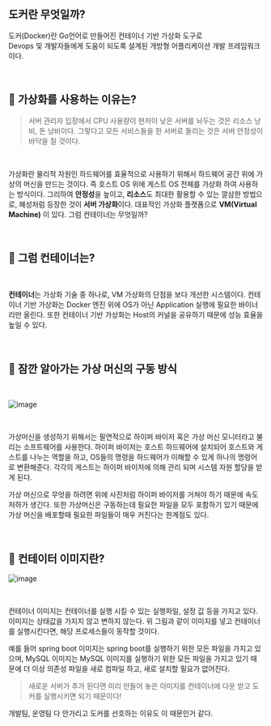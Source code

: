 ## 도커란 무엇일까?

도커(Docker)란 Go언어로 만들어진 컨테이너 기반 가상화 도구로 <br>
Devops 및 개발자들에게 도움이 되도록 설계된 개방형 어플리케이션 개발 프레임워크이다.

<br>

## 🤔 가상화를 사용하는 이유는?

> 서버 관리자 입장에서 CPU 사용량이 현저이 낮은 서버를 놔두는 것은 리소스 낭비, 돈 낭비이다. 그렇다고 모든 서비스들을 한 서버로 돌리는 것은 서버 안정성이 바닥을 칠 것이다.

<br>

가상화란 물리적 자원인 하드웨어를 효율적으로 사용하기 위해서 하드웨어 공간 위에 가상의 머신을 만드는 것이다. 즉 호스트 OS 위에 게스트 OS 전체를 가상화 하여 사용하는 방식이다. 그리하여 **안정성**을 높이고, **리소스**도 최대한 활용할 수 있는 깔삼한 방법으로, 혜성처럼 등장한 것이 **서버 가상화**이다. 대표적인 가상화 플랫폼으로 **VM(Virtual Machine)** 이 있다. 그럼 컨테이너는 무엇일까?

<br>

## 🚛 그럼 컨테이너는?

<br>

**컨테이너**는 가상화 기술 중 하나로, VM 가상화의 단점을 보다 개선한 시스템이다. 컨테이너 기반 가상화는 Docker 엔진 위에 OS가 아닌 Application 실행에 필요한 바이너리만 올린다. 또한 컨테이너 기반 가상화는 Host의 커널을 공유하기 때문에 성능 효율을 높일 수 있다.

<br>

## 🎰 잠깐 알아가는 가상 머신의 구동 방식

<br>

![image](https://user-images.githubusercontent.com/82089918/209659022-df45a0ec-bc0c-4a0a-9878-a264a228cb4e.png)

<br>

가상머신을 생성하기 위해서는 필연적으로 하이퍼 바이저 혹은 가상 머신 모니터라고 불리는 소프트웨어를 사용한다. 하이퍼 바이저는 호스트 하드웨어에 설치되어 호스트와 게스트를 나누는 역할을 하고, OS들의 명령을 하드웨어가 이해할 수 있게 하나의 명령어로 변환해준다. 각각의 게스트는 하이퍼 바이저에 의해 관리 되며 시스템 자원 할당을 받게 된다.

가상 머신으로 무엇을 하려면 위에 사진처럼 하이퍼 바이저를 거쳐야 하기 때문에 속도 저하가 생긴다. 또한 가상머신은 구동하는데 필요한 파일을 모두 포함하기 있기 때문에 가상 머신을 배포할때 필요한 파일들이 매우 커진다는 한계점도 있다.



<br>

## 🌆 컨테이터 이미지란?

![image](https://user-images.githubusercontent.com/82089918/209661134-319e4860-9d21-4af1-8def-347a5eafbbad.png)

<br>

컨테이너 이미지는 컨테이너를 실행 시킬 수 있는 실행파일, 설정 값 등을 가지고 있다. 이미지는 상태값을 가지지 않고 변하지 않는다. 위 그림과 같이 이미지를 넣고 컨테이너를 실행시킨다면, 해당 프로세스들이 동작할 것이다.

예를 들어 spring boot 이미지는 spring boot를 실행하기 위한 모든 파일을 가지고 있으며, MySQL 이미지는 MySQL 이미지를 실행하기 위한 모든 파일을 가지고 있기 때문에 더 이상 의존성 파일을 새로 컴파일 하고, 새로 설치할 필요가 없어진다.

> 새로운 서버가 추가 된다면 미리 만들어 놓은 이미지를 컨테이너에 다운 받고 도커를 실행시키면 되기 때문이다!

개발팀, 운영팀 다 안가리고 도커를 선호하는 이유도 이 때문인거 같다.